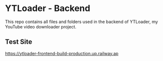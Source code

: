 # YTLoader - Backend
This repo contains all files and folders used in the backend of YTLoader, my YouTube video downloader project.

## Test Site
https://ytloader-frontend-build-production.up.railway.ap
